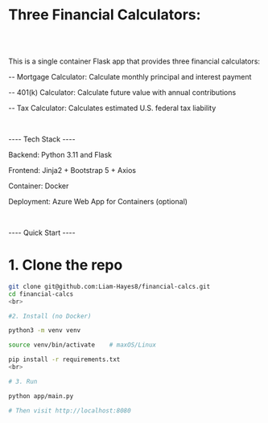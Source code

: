 # Three Financial Calculators:
<br>
<br>

This is a single container Flask app that provides three financial calculators:
<br>

-- Mortgage Calculator: Calculate monthly principal and interest payment

-- 401(k) Calculator: Calculate future value with annual contributions

-- Tax Calculator: Calculates estimated U.S. federal tax liability

<br>

---- Tech Stack ----

Backend: Python 3.11 and Flask

Frontend: Jinja2 + Bootstrap 5 + Axios

Container: Docker

Deployment: Azure Web App for Containers (optional)

<br>

---- Quick Start ----


# 1. Clone the repo
```bash
git clone git@github.com:Liam-Hayes8/financial-calcs.git
cd financial-calcs
<br>

#2. Install (no Docker)

python3 -m venv venv

source venv/bin/activate	# maxOS/Linux

pip install -r requirements.txt
<br>

# 3. Run

python app/main.py

# Then visit http://localhost:8080
